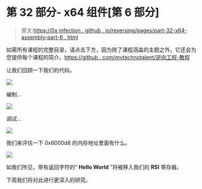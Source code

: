 # 第 32 部分- x64 组件[第 6 部分]

> 原文:[https://0x infection . github . io/reversing/pages/part-32-x64-assembly-part-6 . html](https://0xinfection.github.io/reversing/pages/part-32-x64-assembly-part-6.html)

如需所有课程的完整目录，请点击下方，因为除了课程涵盖的主题之外，它还会为您提供每个课程的简介。[https://github . com/mytechnotalent/逆向工程-教程](https://github.com/mytechnotalent/Reverse-Engineering-Tutorial)

让我们回顾一下我们的代码。

![](../Images/85aab5fd1d7e36a4990e2c14ea333db8.png)

编制...

![](../Images/eec720216e5e38551c013074d5185ba6.png)

调试...

![](../Images/235b21407fbef07ce018161fbb5e1a0d.png)

我们来评估一下 0x6000d8 的内存地址里面有什么。

![](../Images/4e3a27e26bd360aabcf039a942346294.png)

如我们所见，带有返回字符的“ **Hello World** ”将被移入我们的 **RSI** 寄存器。

下周我们将对此进行更深入的研究。